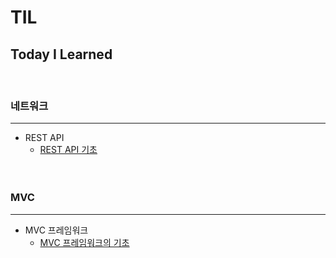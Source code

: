# TIL
Today I Learned   
-----
</br>

### 네트워크   
---      
- REST API
  - [REST API 기초](https://github.com/YUN-JI-YOUNG/TIL/blob/main/Network/REST%20API.md)
</br> </br> </br>

### MVC   
---
- MVC 프레임워크
   - [MVC 프레임워크의 기초](https://github.com/YUN-JI-YOUNG/TIL/blob/main/MVC/MVC%20framework_basic.md)   
</br> </br> </br>   

